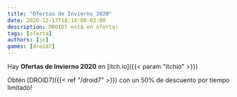 ```yaml
---
title: "Ofertas de Invierno 2020"
date: 2020-12-17T18:14:00-03:00
description: DROID7 está en oferta!
tags: [oferta]
authors: [jc]
games: [droid7]
---
```


Hay **Ofertas de Invierno 2020** en [itch.io]({{< param "itchio" >}})

Obtén [DROID7]({{< ref "/droid7" >}}) con un 50% de descuento por tiempo limitado!
